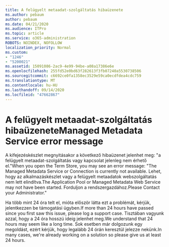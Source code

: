 ```yaml
---
title: A felügyelt metaadat-szolgáltatás hibaüzenete
ms.author: pebaum
author: pebaum
ms.date: 04/21/2020
ms.audience: ITPro
ms.topic: article
ms.service: o365-administration
ROBOTS: NOINDEX, NOFOLLOW
localization_priority: Normal
ms.custom:
- "1246"
- "5200021"
ms.assetid: 15091086-2ac9-4e99-94be-a08a17386e6e
ms.openlocfilehash: 255fd52e0bd63f282613f3fb07240a5530738506
ms.sourcegitcommit: c6692ce0fa1358ec3529e59ca0ecdfdea4cdc759
ms.translationtype: MT
ms.contentlocale: hu-HU
ms.lasthandoff: 09/14/2020
ms.locfileid: "47662867"
---
```

# <a name="managed-metadata-service-error-message"></a><span data-ttu-id="4ff9b-102">A felügyelt metaadat-szolgáltatás hibaüzenete</span><span class="sxs-lookup"><span data-stu-id="4ff9b-102">Managed Metadata Service error message</span></span>

<span data-ttu-id="4ff9b-103">A kifejezéskészlet megnyitásakor a következő hibaüzenet jelenhet meg: "a felügyelt metaadat-szolgáltatás vagy kapcsolat jelenleg nem érhető el."</span><span class="sxs-lookup"><span data-stu-id="4ff9b-103">When you open the Term Store, you may see an error message: "The Managed Metadata Service or Connection is currently not available.</span></span> <span data-ttu-id="4ff9b-104">Lehet, hogy az alkalmazáskészlet vagy a felügyelt metaadatok webszolgáltatás nem lett elindítva.</span><span class="sxs-lookup"><span data-stu-id="4ff9b-104">The Application Pool or Managed Metadata Web Service may not have been started.</span></span> <span data-ttu-id="4ff9b-105">Forduljon a rendszergazdához.</span><span class="sxs-lookup"><span data-stu-id="4ff9b-105">Please Contact your Administrator."</span></span>
  
<span data-ttu-id="4ff9b-106">Ha több mint 24 óra telt el, mióta először látta ezt a problémát, kérjük, jelentkezzen be támogatási ügyben.</span><span class="sxs-lookup"><span data-stu-id="4ff9b-106">If more than 24 hours have passed since you first saw this issue, please log a support case.</span></span> <span data-ttu-id="4ff9b-107">Tisztában vagyunk azzal, hogy a 24 óra hosszú ideig jelenhet meg.</span><span class="sxs-lookup"><span data-stu-id="4ff9b-107">We understand that 24 hours may seem like a long time.</span></span> <span data-ttu-id="4ff9b-108">Sok esetben már dolgozunk egy megoldást, ezért kérjük, hogy legalább 24 órán keresztül jelezze nekünk.</span><span class="sxs-lookup"><span data-stu-id="4ff9b-108">In many cases, we're already working on a solution so please give us at least 24 hours.</span></span>
  